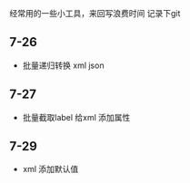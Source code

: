经常用的一些小工具，来回写浪费时间 记录下git

## 7-26

- 批量递归转换 xml  json

## 7-27

- 批量截取label 给xml 添加属性

## 7-29

- xml 添加默认值
